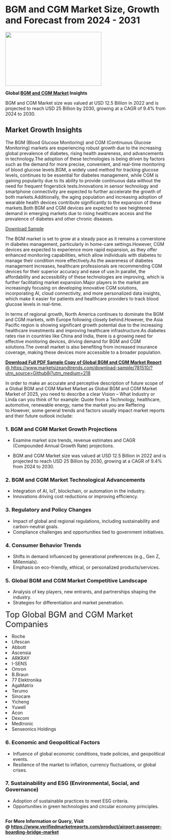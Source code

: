 <H1>BGM and CGM Market Size, Growth and Forecast from 2024 - 2031</H1><img class="aligncenter size-medium wp-image-584254" src="https://thirdeyenews.in/wp-content/uploads/2024/09/Global-Market-Research-300x168.jpeg" alt="" width="300" height="168" /><p><strong>Global&nbsp;<a href="https://www.marketsizeandtrends.com/download-sample/781510/?utm_source=Github8j?utm_medium=218">BGM and CGM Market</a> Insights</strong></p><p>BGM and CGM Market size was valued at USD 12.5 Billion in 2022 and is projected to reach USD 25 Billion by 2030, growing at a CAGR of 9.4% from 2024 to 2030.</p><p><h2>Market Growth Insights</h2> <p>The BGM (Blood Glucose Monitoring) and CGM (Continuous Glucose Monitoring) markets are experiencing robust growth due to the increasing global prevalence of diabetes, rising health awareness, and advancements in technology.The adoption of these technologies is being driven by factors such as the demand for more precise, convenient, and real-time monitoring of blood glucose levels.BGM, a widely used method for tracking glucose levels, continues to be essential for diabetes management, while CGM is gaining popularity due to its ability to provide continuous data without the need for frequent fingerstick tests.Innovations in sensor technology and smartphone connectivity are expected to further accelerate the growth of both markets.Additionally, the aging population and increasing adoption of wearable health devices contribute significantly to the expansion of these markets.Both BGM and CGM devices are expected to see heightened demand in emerging markets due to rising healthcare access and the prevalence of diabetes and other chronic diseases.</p> <p><a href="#">Download Sample</a></p> <p>The BGM market is set to grow at a steady pace as it remains a cornerstone in diabetes management, particularly in home-care settings.However, CGM devices are expected to experience more rapid expansion, as they offer enhanced monitoring capabilities, which allow individuals with diabetes to manage their condition more effectively.As the awareness of diabetes management increases, healthcare professionals are recommending CGM devices for their superior accuracy and ease of use.In parallel, the affordability and accessibility of these technologies are improving, which is further facilitating market expansion.Major players in the market are increasingly focusing on developing innovative CGM solutions, incorporating AI, cloud connectivity, and more personalized data insights, which make it easier for patients and healthcare providers to track blood glucose levels in real-time.</p> <p>In terms of regional growth, North America continues to dominate the BGM and CGM markets, with Europe following closely behind.However, the Asia Pacific region is showing significant growth potential due to the increasing healthcare investments and improving healthcare infrastructure.As diabetes rates rise in countries like China and India, there is a growing need for effective monitoring devices, driving demand for BGM and CGM solutions.The overall market is also benefiting from increased insurance coverage, making these devices more accessible to a broader population.</p> <p><a href="#"></p><p><span class=""><strong>Download Full PDF Sample Copy of Global BGM and CGM Market Report</strong> @ <a href="https://www.marketsizeandtrends.com/download-sample/781510/?utm_source=Github8j?utm_medium=218" target="_blank">https://www.marketsizeandtrends.com/download-sample/781510/?utm_source=Github8j?utm_medium=218</a></span></p><p>In order to make an accurate and perceptive description of future scope of a Global&nbsp;BGM and CGM Market Market as Global&nbsp;BGM and CGM Market Market of 2025, you need to describe a clear Vision &ndash; What Industry or Linda can you think of for example: Quote from a Technology, healthcare, automotive, renewable energy, name the market you are Reffering to.However, some general trends and factors usually impact market reports and their future outlook include:</p><h3>1.&nbsp;<strong>BGM and CGM Market Growth Projections</strong></h3><ul><li>Examine market size trends, revenue estimates and CAGR (Compounded Annual Growth Rate) projections.</li><li><p>BGM and CGM Market size was valued at USD 12.5 Billion in 2022 and is projected to reach USD 25 Billion by 2030, growing at a CAGR of 9.4% from 2024 to 2030.</p></li></ul><h3>2.&nbsp;<strong>BGM and CGM Market Technological Advancements</strong></h3><ul><li>Integration of AI, IoT, blockchain, or automation in the industry.</li><li>Innovations driving cost reductions or improving efficiency.</li></ul><h3>3.&nbsp;<strong>Regulatory and Policy Changes</strong></h3><ul><li>Impact of global and regional regulations, including sustainability and carbon-neutral goals.</li><li>Compliance challenges and opportunities tied to government initiatives.</li></ul><h3>4.&nbsp;<strong>Consumer Behavior Trends</strong></h3><ul><li>Shifts in demand influenced by generational preferences (e.g., Gen Z, Millennials).</li><li>Emphasis on eco-friendly, ethical, or personalized products/services.</li></ul><h3>5.&nbsp;<strong>Global BGM and CGM Market Competitive Landscape</strong></h3><ul><li>Analysis of key players, new entrants, and partnerships shaping the industry.</li><li>Strategies for differentiation and market penetration.</li></ul><p data-pm-slice="1 1 []"><span style="color: inherit; font-family: inherit; font-size: 25px;">Top Global BGM and CGM Market Companies</span></p><div class="" data-test-id=""><p><li>Roche</li><li> Lifescan</li><li> Abbott</li><li> Ascensia</li><li> ARKRAY</li><li> I-SENS</li><li> Omron</li><li> B.Braun</li><li> 77 Elektronika</li><li> AgaMatrix</li><li> Terumo</li><li> Sinocare</li><li> Yicheng</li><li> Yuwell</li><li> Acon</li><li> Dexcom</li><li> Medtronic</li><li> Senseonics Holdings</li></p></div><h3>6.&nbsp;<strong>Economic and Geopolitical Factors</strong></h3><ul><li>Influence of global economic conditions, trade policies, and geopolitical events.</li><li>Resilience of the market to inflation, currency fluctuations, or global crises.</li></ul><h3>7.&nbsp;<strong>Sustainability and ESG (Environmental, Social, and Governance)</strong></h3><ul><li>Adoption of sustainable practices to meet ESG criteria.</li><li>Opportunities in green technologies and circular economy principles.</li></ul><h2><strong style="font-size: 14px;">For More Information or Query, Visit @&nbsp;</strong><a style="background-color: #ffffff; font-size: 14px;" href="https://www.marketsizeandtrends.com/report/bgm-and-cgm-market/" target="_blank">https://www.verifiedmarketreports.com/product/airport-passenger-boarding-bridge-market</a></h2>
